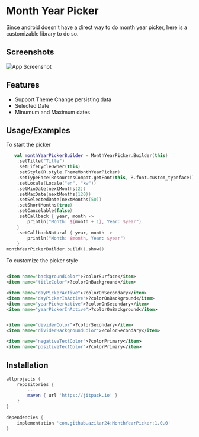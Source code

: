 # Month Year Picker

Since android doesn't have a direct way to do month year picker, here is a customizable library to do so.

## Screenshots

![App Screenshot](https://azikar24.com/wp-content/uploads/2023/02/monthYearPickerScreenShoot-3.png)

## Features

- Support Theme Change persisting data
- Selected Date
- Minumum and Maximum dates

## Usage/Examples

To start the picker

```kotlin
   val monthYearPickerBuilder = MonthYearPicker.Builder(this)
    .setTitle("Title")
    .setLifeCycleOwner(this)
    .setStyle(R.style.ThemeMonthYearPicker)
    .setTypeFace(ResourcesCompat.getFont(this, R.font.custom_typeface))
    .setLocale(Locale("en", "kw"))
    .setMinDate(nextMonths(2))
    .setMaxDate(nextMonths(120))
    .setSelectedDate(nextMonths(50))
    .setShortMonths(true)
    .setCancelable(false)
    .setCallback { year, month ->
        println("Month: ${month + 1}, Year: $year")
    }
    .setCallbackNatural { year, month ->
        println("Month: $month, Year: $year")
    }
monthYearPickerBuilder.build().show()
```

To customize the picker style

```xml

<item name="backgroundColor">?colorSurface</item>
<item name="titleColor">?colorOnBackground</item>

<item name="dayPickerActive">?colorOnSecondary</item>
<item name="dayPickerInActive">?colorOnBackground</item>
<item name="yearPickerActive">?colorOnSecondary</item>
<item name="yearPickerInActive">?colorOnBackground</item>


<item name="dividerColor">?colorSecondary</item>
<item name="dividerBackgroundColor">?colorSecondary</item>

<item name="negativeTextColor">?colorPrimary</item>
<item name="positiveTextColor">?colorPrimary</item>
```

## Installation

```gradle
allprojects {
    repositories {
        ...
        maven { url 'https://jitpack.io' }
    }
}
	
dependencies {
    implementation 'com.github.azikar24:MonthYearPicker:1.0.0'
}
	
```